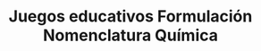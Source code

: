 ---
title: "Juegos educativos Formulación Nomenclatura Química"  # Add a page title.
summary: "Juegos educativos de formulación y nomenclatura de Química."  # Add a page description.
type: "widget_page"  # Page type is a Widget Page
url: "recursos-fisica-quimica/juegos-educativos/formulacion-nomenclatura-quimica"
---